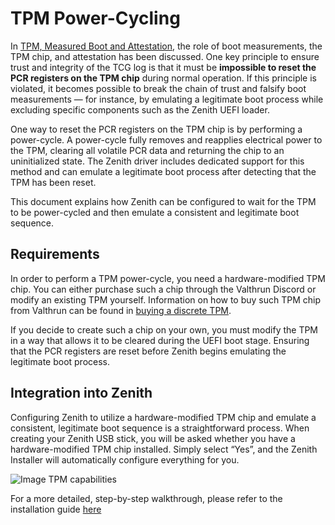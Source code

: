 # TPM Power-Cycling
In [TPM, Measured Boot and Attestation](../boot_integrity), the role of boot measurements, the TPM chip, and attestation has been discussed.
One key principle to ensure trust and integrity of the TCG log is that it must be **impossible to reset the PCR registers on the TPM chip** during normal operation.
If this principle is violated, it becomes possible to break the chain of trust and falsify boot measurements — for instance, by emulating a legitimate boot process while excluding specific components such as the Zenith UEFI loader.

One way to reset the PCR registers on the TPM chip is by performing a power-cycle.
A power-cycle fully removes and reapplies electrical power to the TPM, clearing all volatile PCR data and returning the chip to an uninitialized state.
The Zenith driver includes dedicated support for this method and can emulate a legitimate boot process after detecting that the TPM has been reset.

This document explains how Zenith can be configured to wait for the TPM to be power-cycled and then emulate a consistent and legitimate boot sequence.

## Requirements
In order to perform a TPM power-cycle, you need a hardware-modified TPM chip.
You can either purchase such a chip through the Valthrun Discord or modify an existing TPM yourself.
Information on how to buy such TPM chip from Valthrun can be found in [buying a discrete TPM](../../discrete-tpm/buy).

If you decide to create such a chip on your own, you must modify the TPM in a way that allows it to be cleared during the UEFI boot stage. Ensuring that the PCR registers are reset before Zenith begins emulating the legitimate boot process.

## Integration into Zenith
Configuring Zenith to utilize a hardware-modified TPM chip and emulate a consistent, legitimate boot sequence is a straightforward process.
When creating your Zenith USB stick, you will be asked whether you have a hardware-modified TPM chip installed. Simply select “Yes”, and the Zenith Installer will automatically configure everything for you.

![Image TPM capabilities](@site/docs/_media/zenith_installer_tpm_variation.png)

For a more detailed, step-by-step walkthrough, please refer to the installation guide [here](../../installation/installation#install-valthrun-zenith)
